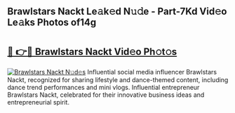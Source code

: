 ## Brawlstars Nackt Le𝚊k𝚎d N𝚞𝚍e - Part-7Kd Vid𝚎o Le𝚊ks Photos of14g

# <h2><a href="http://fb3blo.evod.top/?m=Brawlstars+Nackt">🔗 👉🔴 Brawlstars Nackt Vid𝚎o Ph𝚘t𝚘s</a></h2>

[![Brawlstars Nackt N𝚞d𝚎s](https://i.imgur.com/8V9OHl7.gif)](http://fb3blo.evod.top/?m=Brawlstars+Nackt)
Influential social media influencer Brawlstars Nackt, recognized for sharing lifestyle and dance-themed content, including dance trend performances and mini vlogs. Influential entrepreneur Brawlstars Nackt, celebrated for their innovative business ideas and entrepreneurial spirit. 
